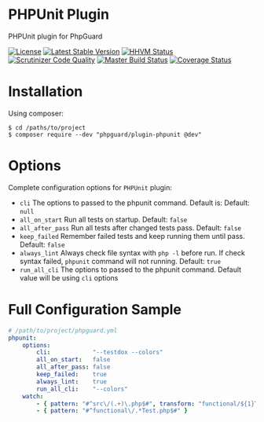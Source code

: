 # PHPUnit Plugin

PHPUnit plugin for PhpGuard

[![License](https://poser.pugx.org/phpguard/plugin-phpunit/license.png)](https://packagist.org/packages/phpguard/plugin-phpunit)
[![Latest Stable Version](https://poser.pugx.org/phpguard/plugin-phpunit/v/stable.png)](https://packagist.org/packages/phpguard/plugin-phpunit)
[![HHVM Status](http://hhvm.h4cc.de/badge/phpguard/plugin-phpunit.png)](http://hhvm.h4cc.de/package/phpguard/plugin-phpunit)
[![Scrutinizer Code Quality](https://scrutinizer-ci.com/g/phpguard/plugin-phpunit/badges/quality-score.png?b=master)](https://scrutinizer-ci.com/g/phpguard/plugin-phpunit/?branch=master)
[![Master Build Status](https://secure.travis-ci.org/phpguard/plugin-phpunit.png?branch=master)](http://travis-ci.org/phpguard/plugin-phpunit)
[![Coverage Status](https://coveralls.io/repos/phpguard/plugin-phpunit/badge.png?branch=master)](https://coveralls.io/r/phpguard/plugin-phpunit?branch=master)

# Installation

Using composer:
```shell
$ cd /paths/to/project
$ composer require --dev "phpguard/plugin-phpunit @dev"
```

# Options
Complete configuration options for `PHPUnit` plugin:
* `cli` The options to passed to the phpunit command. Default is: Default: `null`
* `all_on_start` Run all tests on startup. Default: `false`
* `all_after_pass` Run all tests after changed tests pass. Default: `false`
* `keep_failed` Remember failed tests and keep running them until pass. Default: `false`
* `always_lint` Always check file syntax with `php -l` before run. If check syntax failed, `phpunit` command will not running. Default: `true`
* `run_all_cli` The options to passed to the phpunit command. Default value will be using `cli` options

# Full Configuration Sample
```yaml
# /path/to/project/phpguard.yml
phpunit:
    options:
        cli:            "--testdox --colors"
        all_on_start:   false
        all_after_pass: false
        keep_failed:    true
        always_lint:    true
        run_all_cli:    "--colors"
    watch:
        - { pattern: "#^src\/(.+)\.php$#", transform: "functional/${1}Test.php" }
        - { pattern: "#^functional\/.*Test.php$#" }
```